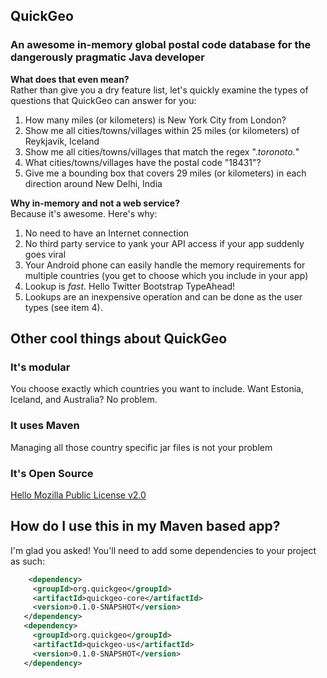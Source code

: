 ## QuickGeo
### An awesome in-memory global postal code database for the dangerously pragmatic Java developer

**What does that even mean?**  
Rather than give you a dry feature list, let's quickly examine the types of questions that QuickGeo can answer for you:

1. How many miles (or kilometers) is New York City from London?
2. Show me all cities/towns/villages within 25 miles (or kilometers) of Reykjavik, Iceland
3. Show me all cities/towns/villages that match the regex ".*toronoto.*"
4. What cities/towns/villages have the postal code "18431"?
5. Give me a bounding box that covers 29 miles (or kilometers) in each direction around New Delhi, India

**Why in-memory and not a web service?**  
Because it's awesome. Here's why:

1. No need to have an Internet connection
2. No third party service to yank your API access if your app suddenly goes viral
3. Your Android phone can easily handle the memory requirements for multiple countries (you get to choose which you include in your app)
4. Lookup is *fast*. Hello Twitter Bootstrap TypeAhead!
5. Lookups are an inexpensive operation and can be done as the user types (see item 4).

## Other cool things about QuickGeo

### It's modular
You choose exactly which countries you want to include.  Want Estonia, Iceland, and Australia?  No problem.

### It uses Maven
Managing all those country specific jar files is not your problem

### It's Open Source
[Hello Mozilla Public License v2.0](http://www.mozilla.org/MPL/)


## How do I use this in my Maven based app?
I'm glad you asked!  You'll need to add some dependencies to your project as such:

 ```xml
     <dependency>
      <groupId>org.quickgeo</groupId>
      <artifactId>quickgeo-core</artifactId>
      <version>0.1.0-SNAPSHOT</version>
    </dependency>
    <dependency>
      <groupId>org.quickgeo</groupId>
      <artifactId>quickgeo-us</artifactId>
      <version>0.1.0-SNAPSHOT</version>
    </dependency>
 ```

